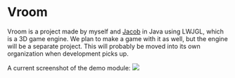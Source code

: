 # Vroom

Vroom is a project made by myself and [Jacob](https://github.com/jhg023) in Java using LWJGL, which is a 3D game engine. We plan to make a game with it as well, but the engine will be a separate project. This will probably be moved into its own organization when development picks up.

A current screenshot of the demo module:
![](https://rubbaboy.me/images/6izu12q)
